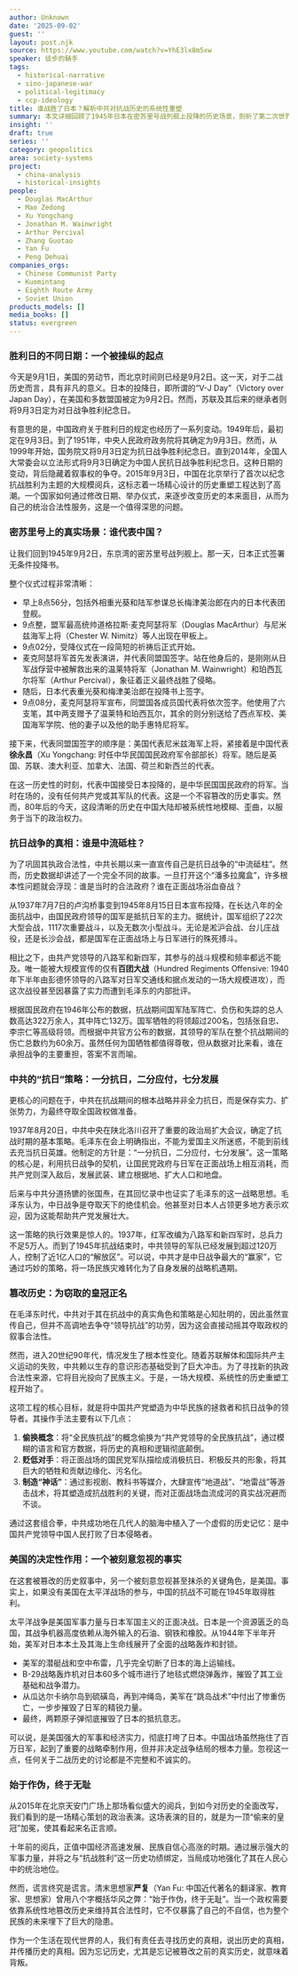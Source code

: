 ```yaml
---
author: Unknown
date: '2025-09-02'
guest: ''
layout: post.njk
source: https://www.youtube.com/watch?v=YhE3lx8m5xw
speaker: 徒步的騎手
tags:
  - historical-narrative
  - sino-japanese-war
  - political-legitimacy
  - ccp-ideology
title: 谁战胜了日本？解析中共对抗战历史的系统性重塑
summary: 本文详细回顾了1945年日本在密苏里号战列舰上投降的历史场景，剖析了第二次世界大战中各方力量的真实贡献。文章通过对比国民党正面战场的巨大牺牲和共产党的“七分发展”策略，揭示了中共如何在战后，特别是苏联解体后，为巩固其执政合法性而系统性地篡改历史叙事，将自己塑造为抗日战争的“中流砥柱”，并刻意淡化美国在太平洋战争中的决定性作用。这一过程始于作伪，最终演变为一场为“窃取的皇冠”正名的政治表演。
insight: ''
draft: true
series: ''
category: geopolitics
area: society-systems
project:
  - china-analysis
  - historical-insights
people:
  - Douglas MacArthur
  - Mao Zedong
  - Xu Yongchang
  - Jonathan M. Wainwright
  - Arthur Percival
  - Zhang Guotao
  - Yan Fu
  - Peng Dehuai
companies_orgs:
  - Chinese Communist Party
  - Kuomintang
  - Eighth Route Army
  - Soviet Union
products_models: []
media_books: []
status: evergreen
---
```


### 胜利日的不同日期：一个被操纵的起点

今天是9月1日，美国的劳动节，而北京时间则已经是9月2日。这一天，对于二战历史而言，具有非凡的意义。日本的投降日，即所谓的“V-J Day”（Victory over Japan Day），在美国和多数盟国被定为9月2日。然而，苏联及其后来的继承者则将9月3日定为对日战争胜利纪念日。

有意思的是，中国政府关于胜利日的规定也经历了一系列变动。1949年后，最初定在9月3日。到了1951年，中央人民政府政务院将其确定为9月3日。然而，从1999年开始，国务院又将9月3日定为抗日战争胜利纪念日。直到2014年，全国人大常委会以立法形式将9月3日确定为中国人民抗日战争胜利纪念日。这种日期的变动，背后隐藏着叙事权的争夺。2015年9月3日，中国在北京举行了首次以纪念抗战胜利为主题的大规模阅兵，这标志着一场精心设计的历史重塑工程达到了高潮。一个国家如何通过修改日期、举办仪式，来逐步改变历史的本来面目，从而为自己的统治合法性服务，这是一个值得深思的问题。

### 密苏里号上的真实场景：谁代表中国？

让我们回到1945年9月2日，东京湾的密苏里号战列舰上。那一天，日本正式签署无条件投降书。

整个仪式过程非常清晰：
-   早上8点56分，包括外相重光葵和陆军参谋总长梅津美治郎在内的日本代表团登舰。
-   9点整，盟军最高统帅道格拉斯·麦克阿瑟将军（Douglas MacArthur）与尼米兹海军上将（Chester W. Nimitz）等人出现在甲板上。
-   9点02分，受降仪式在一段简短的祈祷后正式开始。
-   麦克阿瑟将军首先发表演讲，并代表同盟国签字。站在他身后的，是刚刚从日军战俘营中被解救出来的温莱特将军（Jonathan M. Wainwright）和珀西瓦尔将军（Arthur Percival），象征着正义最终战胜了侵略。
-   随后，日本代表重光葵和梅津美治郎在投降书上签字。
-   9点08分，麦克阿瑟将军宣布，同盟国各成员国代表将依次签字。他使用了六支笔，其中两支赠予了温莱特和珀西瓦尔，其余的则分别送给了西点军校、美国海军学院、他的妻子以及他的助手惠特尼将军。

接下来，代表同盟国签字的顺序是：美国代表尼米兹海军上将，紧接着是中国代表**徐永昌**（Xu Yongchang: 时任中华民国国民政府军令部部长）将军。随后是英国、苏联、澳大利亚、加拿大、法国、荷兰和新西兰的代表。

在这一历史性的时刻，代表中国接受日本投降的，是中华民国国民政府的将军。当时在场的，没有任何共产党或其军队的代表。这是一个不容篡改的历史事实。然而，80年后的今天，这段清晰的历史在中国大陆却被系统性地模糊、歪曲，以服务于当下的政治权力。

### 抗日战争的真相：谁是中流砥柱？

为了巩固其执政合法性，中共长期以来一直宣传自己是抗日战争的“中流砥柱”。然而，历史数据却讲述了一个完全不同的故事。一旦打开这个“潘多拉魔盒”，许多根本性问题就会浮现：谁是当时的合法政府？谁在正面战场浴血奋战？

从1937年7月7日的卢沟桥事变到1945年8月15日日本宣布投降，在长达八年的全面抗战中，由国民政府领导的国军是抵抗日军的主力。据统计，国军组织了22次大型会战，1117次重要战斗，以及无数次小型战斗。无论是淞沪会战、台儿庄战役，还是长沙会战，都是国军在正面战场上与日军进行的殊死搏斗。

相比之下，由共产党领导的八路军和新四军，其参与的战斗规模和频率都远不能及。唯一能被大规模宣传的仅有**百团大战**（Hundred Regiments Offensive: 1940年下半年由彭德怀领导的八路军对日军交通线和据点发动的一场大规模进攻），而这次战役甚至因暴露了实力而遭到毛泽东的内部批评。

根据国民政府在1946年公布的数据，抗战期间国军陆军阵亡、负伤和失踪的总人数高达322万余人，其中阵亡132万。国军牺牲的将领超过200名，包括张自忠、李宗仁等高级将领。而根据中共官方公布的数据，其领导的军队在整个抗战期间的伤亡总数约为60余万。虽然任何为国牺牲都值得尊敬，但从数据对比来看，谁在承担战争的主要重担，答案不言而喻。

### 中共的“抗日”策略：一分抗日，二分应付，七分发展

更核心的问题在于，中共在抗战期间的根本战略并非全力抗日，而是保存实力、扩张势力，为最终夺取全国政权做准备。

1937年8月20日，中共中央在陕北洛川召开了重要的政治局扩大会议，确定了抗战时期的基本策略。毛泽东在会上明确指出，不能为爱国主义所迷惑，不能到前线去充当抗日英雄。他制定的方针是：“一分抗日，二分应付，七分发展”。这一策略的核心是，利用抗日战争的契机，让国民党政府与日军在正面战场上相互消耗，而共产党则深入敌后，发展武装、建立根据地、扩大人口和地盘。

后来与中共分道扬镳的张国焘，在其回忆录中也证实了毛泽东的这一战略思想。毛泽东认为，中日战争是夺取天下的绝佳机会。他甚至对日本人占领更多地方表示欢迎，因为这能帮助共产党发展壮大。

这一策略的执行效果是惊人的。1937年，红军改编为八路军和新四军时，总兵力不足5万人。而到了1945年抗战结束时，中共领导的军队已经发展到超过120万人，控制了近1亿人口的“解放区”。可以说，中共才是中日战争最大的“赢家”，它通过巧妙的策略，将一场民族灾难转化为了自身发展的战略机遇期。

### 篡改历史：为窃取的皇冠正名

在毛泽东时代，中共对于其在抗战中的真实角色和策略是心知肚明的，因此虽然宣传自己，但并不高调地去争夺“领导抗战”的功劳，因为这会直接动摇其夺取政权的叙事合法性。

然而，进入20世纪90年代，情况发生了根本性变化。随着苏联解体和国际共产主义运动的失败，中共赖以生存的意识形态基础受到了巨大冲击。为了寻找新的执政合法性来源，它将目光投向了民族主义。于是，一场大规模、系统性的历史重塑工程开始了。

这项工程的核心目标，就是将中国共产党塑造为中华民族的拯救者和抗日战争的领导者。其操作手法主要有以下几点：
1.  **偷换概念**：将“全民族抗战”的概念偷换为“共产党领导的全民族抗战”，通过模糊的语言和官方数据，将历史的真相和逻辑彻底颠倒。
2.  **贬低对手**：将正面战场的国民党军队描绘成消极抗日、积极反共的形象，将其巨大的牺牲和贡献边缘化、污名化。
3.  **制造“神话”**：通过影视剧、教科书等媒介，大肆宣传“地道战”、“地雷战”等游击战术，将其塑造成抗战胜利的关键，而对正面战场血流成河的真实战况避而不谈。

通过这套组合拳，中共成功地在几代人的脑海中植入了一个虚假的历史记忆：是中国共产党领导中国人民打败了日本侵略者。

### 美国的决定性作用：一个被刻意忽视的事实

在这套被篡改的历史叙事中，另一个被刻意忽视甚至抹杀的关键角色，是美国。事实上，如果没有美国在太平洋战场的参与，中国的抗战不可能在1945年取得胜利。

太平洋战争是美国军事力量与日本军国主义的正面决战。日本是一个资源匮乏的岛国，其战争机器高度依赖从海外输入的石油、钢铁和橡胶。从1944年下半年开始，美军对日本本土及其海上生命线展开了全面的战略轰炸和封锁。
-   美军的潜艇战和空中布雷，几乎完全切断了日本的海上运输线。
-   B-29战略轰炸机对日本60多个城市进行了地毯式燃烧弹轰炸，摧毁了其工业基础和战争潜力。
-   从瓜达尔卡纳尔岛到硫磺岛，再到冲绳岛，美军在“跳岛战术”中付出了惨重伤亡，一步步摧毁了日军的精锐力量。
-   最终，两颗原子弹彻底摧毁了日本的抵抗意志。

可以说，是美国强大的军事和经济实力，彻底打垮了日本。中国战场虽然拖住了百万日军，起到了重要的战略牵制作用，但并非决定战争结局的根本力量。忽视这一点，任何关于二战历史的讨论都是不完整和不诚实的。

### 始于作伪，终于无耻

从2015年在北京天安门广场上那场看似盛大的阅兵，到如今对历史的全面改写，我们看到的是一场精心策划的政治表演。这场表演的目的，就是为一顶“偷来的皇冠”加冕，使其看起来名正言顺。

十年前的阅兵，正值中国经济高速发展、民族自信心高涨的时期。通过展示强大的军事力量，并将之与“抗战胜利”这一历史功绩绑定，当局成功地强化了其在人民心中的统治地位。

然而，谎言终究是谎言。清末思想家**严复**（Yan Fu: 中国近代著名的翻译家、教育家、思想家）曾用八个字概括华风之弊：“始于作伪，终于无耻”。当一个政权需要依靠系统性地篡改历史来维持其合法性时，它不仅暴露了自己的不自信，也为整个民族的未来埋下了巨大的隐患。

作为一个生活在现代世界的人，我们有责任去寻找历史的真相，说出历史的真相，并传播历史的真相。因为忘记历史，尤其是忘记被篡改之前的真实历史，就意味着背叛。